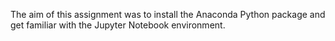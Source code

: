 The aim of this assignment was to install the Anaconda Python package and get familiar with the Jupyter Notebook environment.
